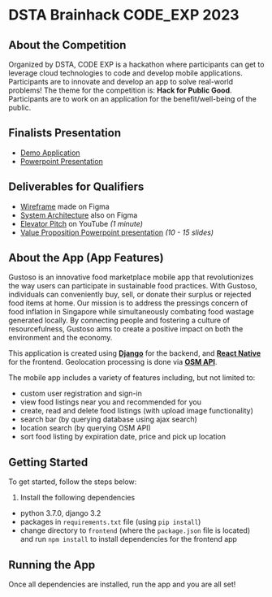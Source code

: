 # DSTA Brainhack CODE_EXP 2023

## About the Competition

Organized by DSTA, CODE EXP is a hackathon where participants can get to leverage cloud technologies to code and develop mobile applications.
Participants are to innovate and develop an app to solve real-world problems! The theme for the competition is: **Hack for Public Good**. 
Participants are to work on an application for the benefit/well-being of the public. 

## Finalists Presentation

- [Demo Application](https://www.youtube.com/watch?v=GQEfeJQMW0o)
- [Powerpoint Presentation](./Finalists_Presentation.pdf) 

## Deliverables for Qualifiers

- [Wireframe](https://www.figma.com/file/ok2RZYXx9M2uyqusGX7DpM/code_exp-wireframe?type=whiteboard&t=nBycGwRcrWux6BB7-1) made on Figma
- [System Architecture](https://www.figma.com/file/pq6yJLABmHrupsthdZ9HSf/code_exp-architecture?type=whiteboard&t=MSHPrPCd5MGqDtt3-6) also on Figma
- [Elevator Pitch](https://www.youtube.com/watch?v=jPgynG7qG3Y) on YouTube *(1 minute)*
- [Value Proposition Powerpoint presentation](./code_exp%20qualifiers%20ppt.pdf) *(10 - 15 slides)*

## About the App (App Features)

Gustoso is an innovative food marketplace mobile app that revolutionizes the way users can participate in sustainable food practices. 
With Gustoso, individuals can conveniently buy, sell, or donate their surplus or rejected food items at home. 
Our mission is to address the pressings concern of food inflation in Singapore while simultaneously combating food wastage generated locally. 
By connecting people and fostering a culture of resourcefulness, Gustoso aims to create a positive impact on both the environment and the economy.

This application is created using [**Django**](https://docs.djangoproject.com/en/4.1/) for the backend,
and [**React Native**](https://reactnative.dev/) for the frontend. 
Geolocation processing is done via [**OSM API**](https://nominatim.openstreetmap.org/ui/search.html).


The mobile app includes a variety of features including, but not limited to:
- custom user registration and sign-in
- view food listings near you and recommended for you
- create, read and delete food listings (with upload image functionality)
- search bar (by querying database using ajax search)
- location search (by querying OSM API)
- sort food listing by expiration date, price and pick up location

## Getting Started

To get started, follow the steps below:

1. Install the following dependencies
- python 3.7.0, django 3.2
- packages in `requirements.txt` file (using `pip install`)
- change directory to `frontend` (where the `package.json` file is located) and run `npm install` to install dependencies for the frontend app

## Running the App
Once all dependencies are installed, run the app and you are all set! 
